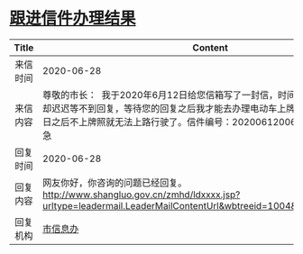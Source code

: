 # <a href="http://www.shangluo.gov.cn/zmhd/ldxxxx.jsp?urltype=leadermail.LeaderMailContentUrl&wbtreeid=1112&leadermailid=6091">跟进信件办理结果</a>
| Title |                                                              Content                                                               |
|:-----:|------------------------------------------------------------------------------------------------------------------------------------|
| 来信时间  | 2020-06-28                                                                                                                         |
| 来信内容  | 尊敬的市长：  我于2020年6月12日给您信箱写了一封信，时间已经过去2周有余，却迟迟等不到回复，等待您的回复之后我才能去办理电动车上牌等相关业务，7月1日之后不上牌照就无法上路行驶了。信件编号：20200612006 在线等待！急急急急           |
| 回复时间  | 2020-06-28                                                                                                                         |
| 回复内容  | 网友你好，你咨询的问题已经回复。http://www.shangluo.gov.cn/zmhd/ldxxxx.jsp?urltype=leadermail.LeaderMailContentUrl&wbtreeid=1004&leadermailid=6025 |
| 回复机构  | <a href="../../categories/agencies/市信息办.md">市信息办</a>                                                                                 |